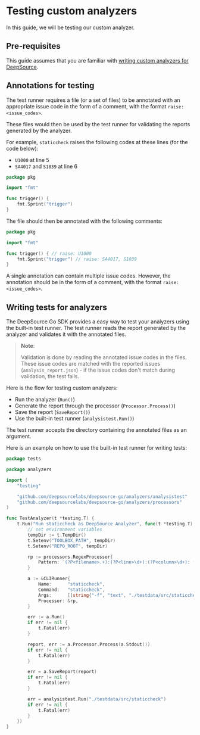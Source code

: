 # Testing custom analyzers

In this guide, we will be testing our custom analyzer.

## Pre-requisites

This guide assumes that you are familiar with [writing custom analyzers for DeepSource](writing-analyzers.md).

## Annotations for testing

The test runner requires a file (or a set of files) to be annotated with an appropriate issue code in the form of a comment, with the format `raise: <issue_codes>`.

These files would then be used by the test runner for validating the reports generated by the analyzer.

For example, `staticcheck` raises the following codes at these lines (for the code below):
- `U1000` at line 5
- `SA4017` and `S1039` at line 6

```go
package pkg

import "fmt"

func trigger() {
	fmt.Sprint("trigger")
}
```

The file should then be annotated with the following comments:

```go
package pkg

import "fmt"

func trigger() { // raise: U1000
	fmt.Sprint("trigger") // raise: SA4017, S1039
}
```

A single annotation can contain multiple issue codes. However, the annotation should be in the form of a comment, with the format `raise: <issue_codes>`.

## Writing tests for analyzers

The DeepSource Go SDK provides a easy way to test your analyzers using the built-in test runner. The test runner reads the report generated by the analyzer and validates it with the annotated files.

> **Note**:
>
> Validation is done by reading the annotated issue codes in the files. These issue codes are matched with the reported issues (`analysis_report.json`) - if the issue codes don't match during validation, the test fails.

Here is the flow for testing custom analyzers:

- Run the analyzer (`Run()`)
- Generate the report through the processor (`Processor.Process()`)
- Save the report (`SaveReport()`)
- Use the built-in test runner (`analysistest.Run()`)

The test runner accepts the directory containing the annotated files as an argument.

Here is an example on how to use the built-in test runner for writing tests:

```go
package tests

package analyzers

import (
	"testing"

	"github.com/deepsourcelabs/deepsource-go/analyzers/analysistest"
	"github.com/deepsourcelabs/deepsource-go/analyzers/processors"
)

func TestAnalyzer(t *testing.T) {
	t.Run("Run staticcheck as DeepSource Analyzer", func(t *testing.T) {
		// set environment variables
		tempDir := t.TempDir()
		t.Setenv("TOOLBOX_PATH", tempDir)
		t.Setenv("REPO_ROOT", tempDir)

		rp := processors.RegexProcessor{
			Pattern: `(?P<filename>.+):(?P<line>\d+):(?P<column>\d+): (?P<message>.+)\((?P<issue_code>\w+)\)`,
		}

		a := &CLIRunner{
			Name:      "staticcheck",
			Command:   "staticcheck",
			Args:      []string{"-f", "text", "./testdata/src/staticcheck/..."},
			Processor: &rp,
		}

		err := a.Run()
		if err != nil {
			t.Fatal(err)
		}

		report, err := a.Processor.Process(a.Stdout())
		if err != nil {
			t.Fatal(err)
		}

		err = a.SaveReport(report)
		if err != nil {
			t.Fatal(err)
		}

		err = analysistest.Run("./testdata/src/staticcheck")
		if err != nil {
			t.Fatal(err)
		}
	})
}
```

